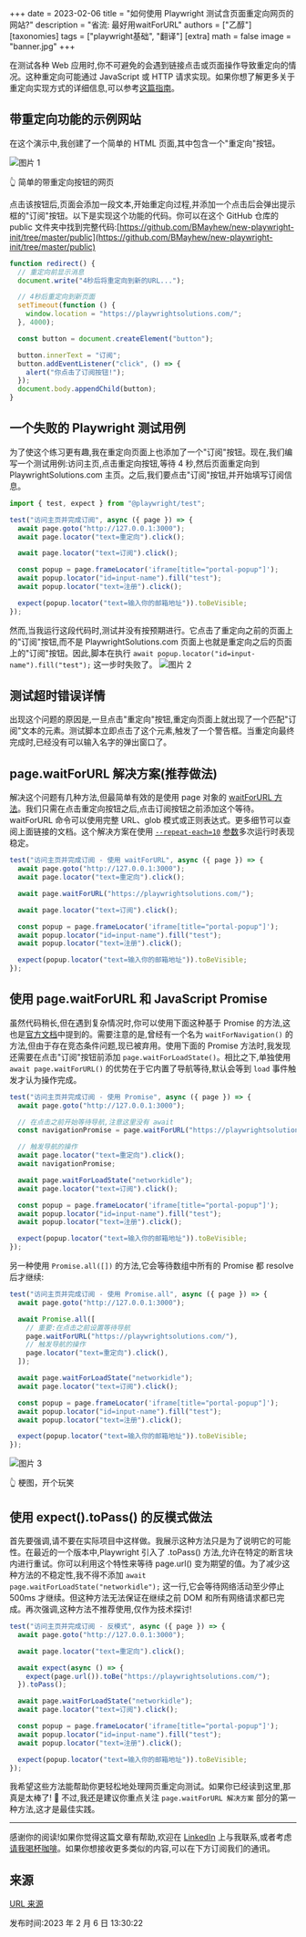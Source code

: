 +++
date = 2023-02-06
title = "如何使用 Playwright 测试含页面重定向网页的网站?"
description = "省流: 最好用waitForURL"
authors = ["乙醇"]
[taxonomies]
tags = ["playwright基础", "翻译"]
[extra]
math = false
image = "banner.jpg"
+++

在测试各种 Web 应用时,你不可避免的会遇到链接点击或页面操作导致重定向的情况。这种重定向可能通过 JavaScript 或 HTTP 请求实现。如果你想了解更多关于重定向实现方式的详细信息,可以参考[这篇指南](https://www.semrush.com/blog/redirects/)。

## 带重定向功能的示例网站

在这个演示中,我创建了一个简单的 HTML 页面,其中包含一个"重定向"按钮。

![图片 1](https://playwrightsolutions.com/content/images/2023/02/image.png)

👆 简单的带重定向按钮的网页

点击该按钮后,页面会添加一段文本,开始重定向过程,并添加一个点击后会弹出提示框的"订阅"按钮。以下是实现这个功能的代码。你可以在这个 GitHub 仓库的 public 文件夹中找到完整代码:[https://github.com/BMayhew/new-playwright-init/tree/master/public](https://github.com/BMayhew/new-playwright-init/tree/master/public)

```javascript
function redirect() {
  // 重定向前显示消息
  document.write("4秒后将重定向到新的URL...");

  // 4秒后重定向到新页面
  setTimeout(function () {
    window.location = "https://playwrightsolutions.com/";
  }, 4000);

  const button = document.createElement("button");

  button.innerText = "订阅";
  button.addEventListener("click", () => {
    alert("你点击了订阅按钮!");
  });
  document.body.appendChild(button);
}
```

## 一个失败的 Playwright 测试用例

为了使这个练习更有趣,我在重定向页面上也添加了一个"订阅"按钮。现在,我们编写一个测试用例:访问主页,点击重定向按钮,等待 4 秒,然后页面重定向到 PlaywrightSolutions.com 主页。之后,我们要点击"订阅"按钮,并开始填写订阅信息。

```javascript
import { test, expect } from "@playwright/test";

test("访问主页并完成订阅", async ({ page }) => {
  await page.goto("http://127.0.0.1:3000");
  await page.locator("text=重定向").click();

  await page.locator("text=订阅").click();

  const popup = page.frameLocator('iframe[title="portal-popup"]');
  await popup.locator("id=input-name").fill("test");
  await popup.locator("text=注册").click();

  expect(popup.locator("text=输入你的邮箱地址")).toBeVisible;
});
```

然而,当我运行这段代码时,测试并没有按预期进行。它点击了重定向之前的页面上的"订阅"按钮,而不是 PlaywrightSolutions.com 页面上也就是重定向之后的页面上的"订阅"按钮。因此,脚本在执行 `await popup.locator("id=input-name").fill("test");` 这一步时失败了。
![图片 2](https://playwrightsolutions.com/content/images/2023/02/image-1.png)

## 测试超时错误详情

出现这个问题的原因是,一旦点击"重定向"按钮,重定向页面上就出现了一个匹配"订阅"文本的元素。测试脚本立即点击了这个元素,触发了一个警告框。当重定向最终完成时,已经没有可以输入名字的弹出窗口了。

## page.waitForURL 解决方案(推荐做法)

解决这个问题有几种方法,但最简单有效的是使用 page 对象的 [waitForURL 方法](https://playwright.dev/docs/api/class-page#page-wait-for-url)。我们只需在点击重定向按钮之后,点击订阅按钮之前添加这个等待。waitForURL 命令可以使用完整 URL、glob 模式或正则表达式。更多细节可以查阅上面链接的文档。这个解决方案在使用 [`--repeat-each=10`](https://playwrightsolutions.com/in-playwright-test-is-there-an-easy-way-to-loop-the-test-multiple-times-to-check-for-flakiness/) [参数](https://playwrightsolutions.com/in-playwright-test-is-there-an-easy-way-to-loop-the-test-multiple-times-to-check-for-flakiness/)多次运行时表现稳定。

```javascript
test("访问主页并完成订阅 - 使用 waitForURL", async ({ page }) => {
  await page.goto("http://127.0.0.1:3000");
  await page.locator("text=重定向").click();

  await page.waitForURL("https://playwrightsolutions.com/");

  await page.locator("text=订阅").click();

  const popup = page.frameLocator('iframe[title="portal-popup"]');
  await popup.locator("id=input-name").fill("test");
  await popup.locator("text=注册").click();

  expect(popup.locator("text=输入你的邮箱地址")).toBeVisible;
});
```

## 使用 page.waitForURL 和 JavaScript Promise

虽然代码稍长,但在遇到复杂情况时,你可以使用下面这种基于 Promise 的方法,这也是[官方文档](https://playwright.dev/docs/navigations#multiple-navigations)中提到的。需要注意的是,曾经有一个名为 `waitForNavigation()` 的方法,但由于存在竞态条件问题,现已被弃用。使用下面的 Promise 方法时,我发现还需要在点击"订阅"按钮前添加 `page.waitForLoadState()`。相比之下,单独使用 `await page.waitForURL()` 的优势在于它内置了导航等待,默认会等到 `load` 事件触发才认为操作完成。

```javascript
test("访问主页并完成订阅 - 使用 Promise", async ({ page }) => {
  await page.goto("http://127.0.0.1:3000");

  // 在点击之前开始等待导航,注意这里没有 await
  const navigationPromise = page.waitForURL("https://playwrightsolutions.com/");

  // 触发导航的操作
  await page.locator("text=重定向").click();
  await navigationPromise;

  await page.waitForLoadState("networkidle");
  await page.locator("text=订阅").click();

  const popup = page.frameLocator('iframe[title="portal-popup"]');
  await popup.locator("id=input-name").fill("test");
  await popup.locator("text=注册").click();

  expect(popup.locator("text=输入你的邮箱地址")).toBeVisible;
});
```

另一种使用 `Promise.all([])` 的方法,它会等待数组中所有的 Promise 都 resolve 后才继续:

```javascript
test("访问主页并完成订阅 - 使用 Promise.all", async ({ page }) => {
  await page.goto("http://127.0.0.1:3000");

  await Promise.all([
    // 重要:在点击之前设置等待导航
    page.waitForURL("https://playwrightsolutions.com/"),
    // 触发导航的操作
    page.locator("text=重定向").click(),
  ]);

  await page.waitForLoadState("networkidle");
  await page.locator("text=订阅").click();

  const popup = page.frameLocator('iframe[title="portal-popup"]');
  await popup.locator("id=input-name").fill("test");
  await popup.locator("text=注册").click();

  expect(popup.locator("text=输入你的邮箱地址")).toBeVisible;
});
```

![图片 3](https://playwrightsolutions.com/content/images/2023/02/image-2.png)

👆 梗图，开个玩笑

## 使用 expect().toPass() 的反模式做法

首先要强调,请不要在实际项目中这样做。我展示这种方法只是为了说明它的可能性。在最近的一个版本中,Playwright 引入了 .toPass() 方法,允许在特定的断言块内进行重试。你可以利用这个特性来等待 page.url() 变为期望的值。为了减少这种方法的不稳定性,我不得不添加 `await page.waitForLoadState("networkidle");` 这一行,它会等待网络活动至少停止 500ms 才继续。但这种方法无法保证在继续之前 DOM 和所有网络请求都已完成。再次强调,这种方法不推荐使用,仅作为技术探讨!

```javascript
test("访问主页并完成订阅 - 反模式", async ({ page }) => {
  await page.goto("http://127.0.0.1:3000");

  await page.locator("text=重定向").click();

  await expect(async () => {
    expect(page.url()).toBe("https://playwrightsolutions.com/");
  }).toPass();

  await page.waitForLoadState("networkidle");
  await page.locator("text=订阅").click();

  const popup = page.frameLocator('iframe[title="portal-popup"]');
  await popup.locator("id=input-name").fill("test");
  await popup.locator("text=注册").click();

  expect(popup.locator("text=输入你的邮箱地址")).toBeVisible;
});
```

我希望这些方法能帮助你更轻松地处理网页重定向测试。如果你已经读到这里,那真是太棒了! 🙌 不过,我还是建议你重点关注 `page.waitForURL 解决方案` 部分的第一种方法,这才是最佳实践。

---

感谢你的阅读!如果你觉得这篇文章有帮助,欢迎在 [LinkedIn](https://www.linkedin.com/mynetwork/discovery-see-all/?usecase=PEOPLE_FOLLOWS&followMember=butchmayhew) 上与我联系,或者考虑[请我喝杯咖啡](https://ko-fi.com/butchmayhew)。如果你想接收更多类似的内容,可以在下方订阅我们的通讯。

## 来源

[URL 来源](https://playwrightsolutions.com/how-do-i-test-a-website-that-has-a-page-redirect-with-playwright/)

发布时间:2023 年 2 月 6 日 13:30:22
